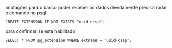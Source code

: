 anotações para o banco poder receber os dados devidamente
precisa rodar o comando no psql

`CREATE EXTENSION IF NOT EXISTS "uuid-ossp";`

para confirmar se esta habilitado

`SELECT * FROM pg_extension WHERE extname = 'uuid-ossp';`
